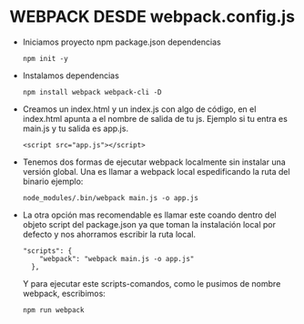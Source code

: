 
# WEBPACK DESDE webpack.config.js

- Iniciamos proyecto npm package.json dependencias
    ``` 
    npm init -y
    ```
- Instalamos dependencias
    ``` 
    npm install webpack webpack-cli -D
    ```
- Creamos un index.html y un index.js con algo de código, en el index.html apunta
a el nombre de salida de tu js. Ejemplo si tu entra es main.js y tu salida es app.js.

    ``` 
    <script src="app.js"></script>
    ```
- Tenemos dos formas de ejecutar webpack localmente sin instalar una versión global.
Una es llamar a webpack local espedificando la ruta del binario ejemplo:
    ``` 
    node_modules/.bin/webpack main.js -o app.js 
    ```

* La otra opción mas recomendable es llamar este coando dentro del objeto script del package.json 
ya que toman la instalación local por defecto y nos ahorramos escribir la ruta local.

    ``` 
    "scripts": {
        "webpack": "webpack main.js -o app.js"
      },
    ```
    Y para ejecutar este scripts-comandos, como le pusimos de nombre webpack, escribimos:
    
    ``` 
    npm run webpack
    ```
